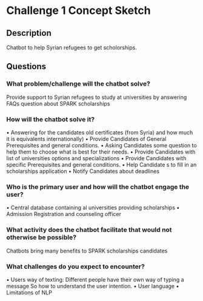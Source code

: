 # Challenge 1 Concept Sketch

## Description

Chatbot to help Syrian refugees to get scholorships. 

## Questions

### What problem/challenge will the chatbot solve? 

Provide support to Syrian refugees to study at universities by answering FAQs question about SPARK scholarships

### How will the chatbot solve it? 

•	Answering for the  candidates old certificates (from Syria) and how much it is equivalents internationally)
•	Provide Candidates of General Prerequisites and general conditions.
•	Asking Candidates some question to help them to choose what is best for their needs.
•	Provide Candidates with list of  universities options and specializations
•	Provide Candidates with specific Prerequisites and general conditions.
•	Help Candidate s to fill in an scholarships  application
•	Notify  Candidates  about deadlines


### Who is the primary user and how will the chatbot engage the user?

•	Central database containing al universities providing scholarships
•	Admission Registration and counseling officer  


### What activity does the chatbot facilitate that would not otherwise be possible? 

Chatbots bring many benefits to SPARK scholarships candidates

### What challenges do you expect to encounter?

•	Users way of texting: Different people have their own way of typing a message So how to understand the user intention.
•	User language
•	Limitations of NLP
